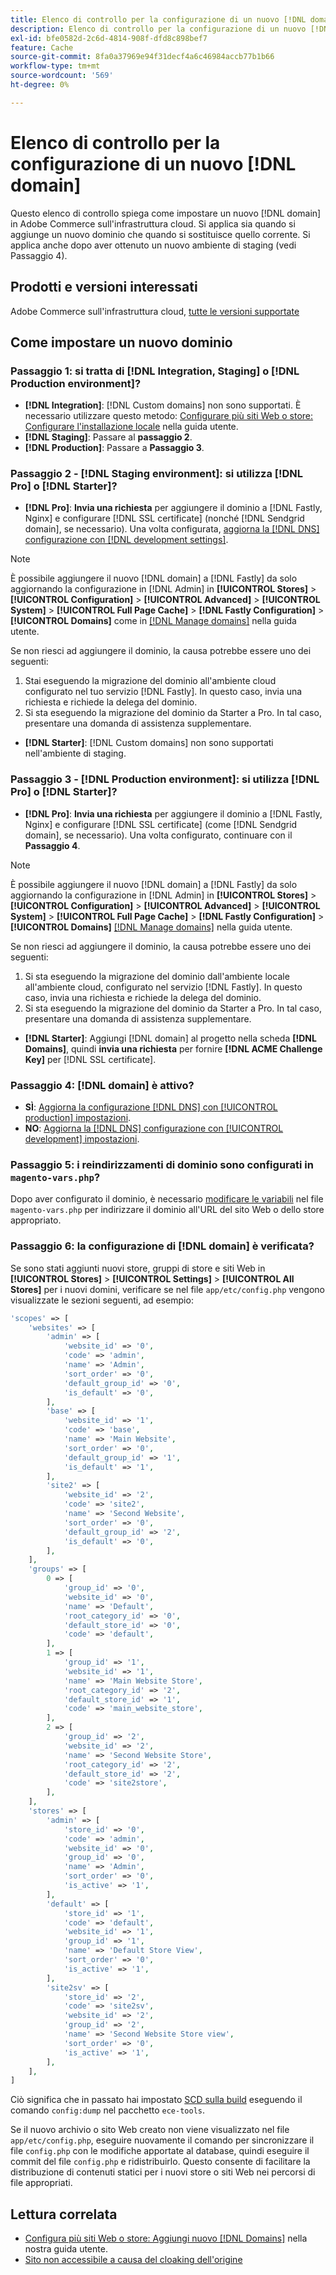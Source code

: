 ```yaml
---
title: Elenco di controllo per la configurazione di un nuovo [!DNL domain]
description: Elenco di controllo per la configurazione di un nuovo [!DNL domain] in Adobe Commerce su un'infrastruttura cloud.
exl-id: bfe0582d-2c6d-4814-908f-dfd8c898bef7
feature: Cache
source-git-commit: 8fa0a37969e94f31decf4a6c46984accb77b1b66
workflow-type: tm+mt
source-wordcount: '569'
ht-degree: 0%

---
```


# Elenco di controllo per la configurazione di un nuovo [!DNL domain]

Questo elenco di controllo spiega come impostare un nuovo [!DNL domain] in Adobe Commerce sull&#39;infrastruttura cloud. Si applica sia quando si aggiunge un nuovo dominio che quando si sostituisce quello corrente. Si applica anche dopo aver ottenuto un nuovo ambiente di staging (vedi Passaggio 4).

## Prodotti e versioni interessati

Adobe Commerce sull&#39;infrastruttura cloud, [tutte le versioni supportate](https://www.adobe.com/content/dam/cc/en/legal/terms/enterprise/pdfs/Adobe-Commerce-Software-Lifecycle-Policy.pdf)

## Come impostare un nuovo dominio

### Passaggio 1: si tratta di [!DNL Integration, Staging] o [!DNL Production environment]?

* **[!DNL Integration]**: [!DNL Custom domains] non sono supportati. È necessario utilizzare questo metodo: [Configurare più siti Web o store: Configurare l&#39;installazione locale](https://experienceleague.adobe.com/docs/commerce-cloud-service/user-guide/configure-store/multiple-sites.html#add-new-domains) nella guida utente.
* **[!DNL Staging]**: Passare al **passaggio 2**.
* **[!DNL Production]**: Passare a **Passaggio 3**.

### Passaggio 2 - [!DNL Staging environment]: si utilizza [!DNL Pro] o [!DNL Starter]?

* **[!DNL Pro]**: **Invia una richiesta** per aggiungere il dominio a [!DNL Fastly, Nginx] e configurare [!DNL SSL certificate] (nonché [!DNL Sendgrid domain], se necessario). Una volta configurata, [aggiorna la [!DNL DNS] configurazione con [!DNL development settings]](https://experienceleague.adobe.com/docs/commerce-cloud-service/user-guide/cdn/setup-fastly/fastly-configuration.html#update-dns-configuration-with-development-settings).

>[!NOTE]
>
>È possibile aggiungere il nuovo [!DNL domain] a [!DNL Fastly] da solo aggiornando la configurazione in [!DNL Admin] in **[!UICONTROL Stores]** > **[!UICONTROL Configuration]** > **[!UICONTROL Advanced]** > **[!UICONTROL System]** > **[!UICONTROL Full Page Cache]** > **[!DNL Fastly Configuration]** > **[!UICONTROL Domains]** come in [[!DNL Manage domains]](https://experienceleague.adobe.com/docs/commerce-cloud-service/user-guide/cdn/setup-fastly/fastly-custom-cache-configuration.html#manage-domains) nella guida utente.
>
>Se non riesci ad aggiungere il dominio, la causa potrebbe essere uno dei seguenti:
>
>1. Stai eseguendo la migrazione del dominio all&#39;ambiente cloud configurato nel tuo servizio [!DNL Fastly]. In questo caso, invia una richiesta e richiede la delega del dominio.
>1. Si sta eseguendo la migrazione del dominio da Starter a Pro. In tal caso, presentare una domanda di assistenza supplementare.

* **[!DNL Starter]**: [!DNL Custom domains] non sono supportati nell&#39;ambiente di staging.

### Passaggio 3 - [!DNL Production environment]: si utilizza [!DNL Pro] o [!DNL Starter]?

* **[!DNL Pro]**: **Invia una richiesta** per aggiungere il dominio a [!DNL Fastly, Nginx] e configurare [!DNL SSL certificate] (come [!DNL Sendgrid domain], se necessario). Una volta configurato, continuare con il **Passaggio 4**.

>[!NOTE]
>
>È possibile aggiungere il nuovo [!DNL domain] a [!DNL Fastly] da solo aggiornando la configurazione in [!DNL Admin] in **[!UICONTROL Stores]** > **[!UICONTROL Configuration]** > **[!UICONTROL Advanced]** > **[!UICONTROL System]** > **[!UICONTROL Full Page Cache]** > **[!DNL Fastly Configuration]** > **[!UICONTROL Domains]** [[!DNL Manage domains]](https://experienceleague.adobe.com/docs/commerce-cloud-service/user-guide/cdn/setup-fastly/fastly-custom-cache-configuration.html#manage-domains) nella guida utente.
>
>
>Se non riesci ad aggiungere il dominio, la causa potrebbe essere uno dei seguenti:
>
>1. Si sta eseguendo la migrazione del dominio dall&#39;ambiente locale all&#39;ambiente cloud, configurato nel servizio [!DNL Fastly]. In questo caso, invia una richiesta e richiede la delega del dominio.
>1. Si sta eseguendo la migrazione del dominio da Starter a Pro. In tal caso, presentare una domanda di assistenza supplementare.

* **[!DNL Starter]**: Aggiungi [!DNL domain] al progetto nella scheda **[!DNL Domains]**, quindi **invia una richiesta** per fornire **[!DNL ACME Challenge Key]** per [!DNL SSL certificate].

### Passaggio 4: [!DNL domain] è attivo?

* **SÌ**: [Aggiorna la configurazione [!DNL DNS] con [!UICONTROL production] impostazioni](https://experienceleague.adobe.com/docs/commerce-cloud-service/user-guide/launch/checklist.html#update-dns-configuration-with-production-settings).
* **NO**: [Aggiorna la  [!DNL DNS] configurazione con [!UICONTROL development] impostazioni](https://experienceleague.adobe.com/docs/commerce-cloud-service/user-guide/cdn/setup-fastly/fastly-configuration.html#update-dns-configuration-with-development-settings).

### Passaggio 5: i reindirizzamenti di dominio sono configurati in `magento-vars.php`?

Dopo aver configurato il dominio, è necessario [modificare le variabili](https://experienceleague.adobe.com/en/docs/commerce-on-cloud/user-guide/configure-store/multiple-sites#modify-variables) nel file `magento-vars.php` per indirizzare il dominio all&#39;URL del sito Web o dello store appropriato.

### Passaggio 6: la configurazione di [!DNL domain] è verificata?

Se sono stati aggiunti nuovi store, gruppi di store e siti Web in **[!UICONTROL Stores]** > **[!UICONTROL Settings]** > **[!UICONTROL All Stores]** per i nuovi domini, verificare se nel file `app/etc/config.php` vengono visualizzate le sezioni seguenti, ad esempio:

```php
'scopes' => [
    'websites' => [
        'admin' => [
            'website_id' => '0',
            'code' => 'admin',
            'name' => 'Admin',
            'sort_order' => '0',
            'default_group_id' => '0',
            'is_default' => '0',
        ],
        'base' => [
            'website_id' => '1',
            'code' => 'base',
            'name' => 'Main Website',
            'sort_order' => '0',
            'default_group_id' => '1',
            'is_default' => '1',
        ],
        'site2' => [
            'website_id' => '2',
            'code' => 'site2',
            'name' => 'Second Website',
            'sort_order' => '0',
            'default_group_id' => '2',
            'is_default' => '0',
        ],
    ],
    'groups' => [
        0 => [
            'group_id' => '0',
            'website_id' => '0',
            'name' => 'Default',
            'root_category_id' => '0',
            'default_store_id' => '0',
            'code' => 'default',
        ],
        1 => [
            'group_id' => '1',
            'website_id' => '1',
            'name' => 'Main Website Store',
            'root_category_id' => '2',
            'default_store_id' => '1',
            'code' => 'main_website_store',
        ],
        2 => [
            'group_id' => '2',
            'website_id' => '2',
            'name' => 'Second Website Store',
            'root_category_id' => '2',
            'default_store_id' => '2',
            'code' => 'site2store',
        ],
    ],
    'stores' => [
        'admin' => [
            'store_id' => '0',
            'code' => 'admin',
            'website_id' => '0',
            'group_id' => '0',
            'name' => 'Admin',
            'sort_order' => '0',
            'is_active' => '1',
        ],
        'default' => [
            'store_id' => '1',
            'code' => 'default',
            'website_id' => '1',
            'group_id' => '1',
            'name' => 'Default Store View',
            'sort_order' => '0',
            'is_active' => '1',
        ],
        'site2sv' => [
            'store_id' => '2',
            'code' => 'site2sv',
            'website_id' => '2',
            'group_id' => '2',
            'name' => 'Second Website Store view',
            'sort_order' => '0',
            'is_active' => '1',
        ],
    ],
]
```

Ciò significa che in passato hai impostato [SCD sulla build](https://experienceleague.adobe.com/en/docs/commerce-on-cloud/user-guide/develop/deploy/static-content#setting-the-scd-on-build) eseguendo il comando `config:dump` nel pacchetto `ece-tools`.

Se il nuovo archivio o sito Web creato non viene visualizzato nel file `app/etc/config.php`, eseguire nuovamente il comando per sincronizzare il file `config.php` con le modifiche apportate al database, quindi eseguire il commit del file `config.php` e ridistribuirlo. Questo consente di facilitare la distribuzione di contenuti statici per i nuovi store o siti Web nei percorsi di file appropriati.

## Lettura correlata

* [Configura più siti Web o store: Aggiungi nuovo [!DNL Domains]](https://experienceleague.adobe.com/docs/commerce-cloud-service/user-guide/configure-store/multiple-sites.html#add-new-domains) nella nostra guida utente.
* [Sito non accessibile a causa del cloaking dell&#39;origine](https://experienceleague.adobe.com/en/docs/experience-cloud-kcs/kbarticles/ka-26856)
